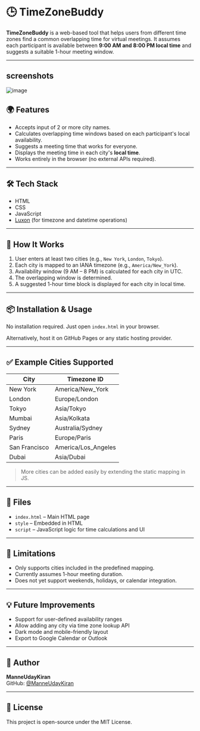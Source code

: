 
# 🕒 TimeZoneBuddy

**TimeZoneBuddy** is a web-based tool that helps users from different time zones find a common overlapping time for virtual meetings. It assumes each participant is available between **9:00 AM and 8:00 PM local time** and suggests a suitable 1-hour meeting window.

---

## screenshots
![image](https://github.com/user-attachments/assets/8d0076d3-2886-4563-9aa0-d67d4b190093)



## 🌍 Features

- Accepts input of 2 or more city names.
- Calculates overlapping time windows based on each participant's local availability.
- Suggests a meeting time that works for everyone.
- Displays the meeting time in each city's **local time**.
- Works entirely in the browser (no external APIs required).

---

## 🛠️ Tech Stack

- HTML
- CSS
- JavaScript
- [Luxon](https://moment.github.io/luxon/) (for timezone and datetime operations)

---

## 🚀 How It Works

1. User enters at least two cities (e.g., `New York`, `London`, `Tokyo`).
2. Each city is mapped to an IANA timezone (e.g., `America/New_York`).
3. Availability window (9 AM – 8 PM) is calculated for each city in UTC.
4. The overlapping window is determined.
5. A suggested 1-hour time block is displayed for each city in local time.

---

## 📦 Installation & Usage

No installation required. Just open `index.html` in your browser.

Alternatively, host it on GitHub Pages or any static hosting provider.

---

## ✅ Example Cities Supported

| City           | Timezone ID           |
|----------------|------------------------|
| New York       | America/New_York       |
| London         | Europe/London          |
| Tokyo          | Asia/Tokyo             |
| Mumbai         | Asia/Kolkata           |
| Sydney         | Australia/Sydney       |
| Paris          | Europe/Paris           |
| San Francisco  | America/Los_Angeles    |
| Dubai          | Asia/Dubai             |

> More cities can be added easily by extending the static mapping in JS.

---

## 📁 Files

- `index.html` – Main HTML page
- `style` – Embedded in HTML
- `script` – JavaScript logic for time calculations and UI

---

## 📌 Limitations

- Only supports cities included in the predefined mapping.
- Currently assumes 1-hour meeting duration.
- Does not yet support weekends, holidays, or calendar integration.

---

## 💡 Future Improvements

- Support for user-defined availability ranges
- Allow adding any city via time zone lookup API
- Dark mode and mobile-friendly layout
- Export to Google Calendar or Outlook

---

## 👤 Author

**ManneUdayKiran**  
GitHub: [@ManneUdayKiran](https://github.com/ManneUdayKiran)

---

## 📄 License

This project is open-source under the MIT License.

